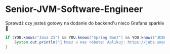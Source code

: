 # Senior-JVM-Software-Engineer
Sprawdź czy jesteś gotowy na dodanie do backend'u nieco Grafana sparkle 🌟

```java
if (YOU.knows("Java 21") && YOU.knows("Spring Boot") && YOU.knows("JDBC") && YOU.knows("PostgreSQL")) {
    System.out.println("🚀 Masz u nas robotę! Aplikuj: https://jobs.smartrecruiters.com/Inetum2/744000070005691-senior-jvm-software-engineer");
}
